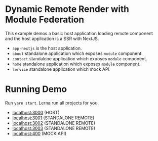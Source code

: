 # Dynamic Remote Render with Module Federation

This example demos a basic host application loading remote component and the host application is a SSR with NextJS.

- `app-nextjs` is the host application.
- `about` standalone application which exposes `module` component.
- `contact` standalone application which exposes `module` component.
- `home` standalone application which exposes `module` component.
- `service` standalone application which mock API.

# Running Demo

Run `yarn start`. Lerna run all projects for you.

- [localhost:3000](http://localhost:3001/) (HOST)
- [localhost:3001](http://localhost:3002/) (STANDALONE REMOTE)
- [localhost:3002](http://localhost:3003/) (STANDALONE REMOTE)
- [localhost:3003](http://localhost:3003/) (STANDALONE REMOTE)
- [localhost:400](http://localhost:3003/) (MOCK API)
